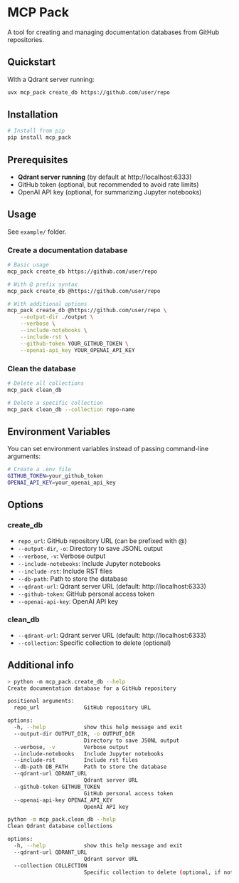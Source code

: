 # MCP Pack

A tool for creating and managing documentation databases from GitHub repositories.

## Quickstart
With a Qdrant server running:
```bash
uvx mcp_pack create_db https://github.com/user/repo
```

## Installation

```bash
# Install from pip
pip install mcp_pack
```

## Prerequisites

- **Qdrant server running** (by default at http://localhost:6333)
- GitHub token (optional, but recommended to avoid rate limits)
- OpenAI API key (optional, for summarizing Jupyter notebooks)

## Usage
See `example/` folder.

### Create a documentation database

```bash
# Basic usage
mcp_pack create_db https://github.com/user/repo

# With @ prefix syntax
mcp_pack create_db @https://github.com/user/repo

# With additional options
mcp_pack create_db @https://github.com/user/repo \
    --output-dir ./output \
    --verbose \
    --include-notebooks \
    --include-rst \
    --github-token YOUR_GITHUB_TOKEN \
    --openai-api_key YOUR_OPENAI_API_KEY
```

### Clean the database

```bash
# Delete all collections
mcp_pack clean_db

# Delete a specific collection
mcp_pack clean_db --collection repo-name
```

## Environment Variables

You can set environment variables instead of passing command-line arguments:

```bash
# Create a .env file
GITHUB_TOKEN=your_github_token
OPENAI_API_KEY=your_openai_api_key
```

## Options

### create_db

- `repo_url`: GitHub repository URL (can be prefixed with @)
- `--output-dir`, `-o`: Directory to save JSONL output
- `--verbose`, `-v`: Verbose output
- `--include-notebooks`: Include Jupyter notebooks
- `--include-rst`: Include RST files
- `--db-path`: Path to store the database
- `--qdrant-url`: Qdrant server URL (default: http://localhost:6333)
- `--github-token`: GitHub personal access token
- `--openai-api-key`: OpenAI API key

### clean_db

- `--qdrant-url`: Qdrant server URL (default: http://localhost:6333)
- `--collection`: Specific collection to delete (optional)

## Additional info

```bash
> python -m mcp_pack.create_db --help 
Create documentation database for a GitHub repository

positional arguments:
  repo_url              GitHub repository URL

options:
  -h, --help            show this help message and exit
  --output-dir OUTPUT_DIR, -o OUTPUT_DIR
                        Directory to save JSONL output
  --verbose, -v         Verbose output
  --include-notebooks   Include Jupyter notebooks
  --include-rst         Include rst files
  --db-path DB_PATH     Path to store the database
  --qdrant-url QDRANT_URL
                        Qdrant server URL
  --github-token GITHUB_TOKEN
                        GitHub personal access token
  --openai-api-key OPENAI_API_KEY
                        OpenAI API key
```

``` bash
python -m mcp_pack.clean_db --help
Clean Qdrant database collections

options:
  -h, --help            show this help message and exit
  --qdrant-url QDRANT_URL
                        Qdrant server URL
  --collection COLLECTION
                        Specific collection to delete (optional, if not provided, all collections will be deleted)
```